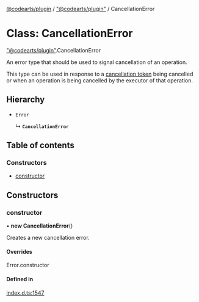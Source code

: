 [@codearts/plugin](../README.md) / ["@codearts/plugin"](../modules/_codearts_plugin_.md) / CancellationError

# Class: CancellationError

["@codearts/plugin"](../modules/_codearts_plugin_.md).CancellationError

An error type that should be used to signal cancellation of an operation.

This type can be used in response to a [cancellation token](../interfaces/codearts_plugin_.CancellationToken.md)
being cancelled or when an operation is being cancelled by the
executor of that operation.

## Hierarchy

- `Error`

  ↳ **`CancellationError`**

## Table of contents

### Constructors

- [constructor](codearts_plugin_.CancellationError.md#constructor)

## Constructors

### constructor

• **new CancellationError**()

Creates a new cancellation error.

#### Overrides

Error.constructor

#### Defined in

[index.d.ts:1547](https://github.com/huaweicloud/cloudide-plugin-api/blob/4d28848/index.d.ts#L1547)
